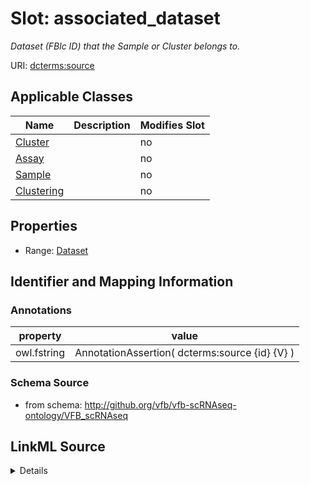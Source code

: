 

# Slot: associated_dataset


_Dataset (FBlc ID) that the Sample or Cluster belongs to._



URI: [dcterms:source](http://purl.org/dc/terms/source)



<!-- no inheritance hierarchy -->





## Applicable Classes

| Name | Description | Modifies Slot |
| --- | --- | --- |
| [Cluster](Cluster.md) |  |  no  |
| [Assay](Assay.md) |  |  no  |
| [Sample](Sample.md) |  |  no  |
| [Clustering](Clustering.md) |  |  no  |







## Properties

* Range: [Dataset](Dataset.md)





## Identifier and Mapping Information





### Annotations

| property | value |
| --- | --- |
| owl.fstring | AnnotationAssertion( dcterms:source {id} {V} ) |



### Schema Source


* from schema: http://github.org/vfb/vfb-scRNAseq-ontology/VFB_scRNAseq




## LinkML Source

<details>
```yaml
name: associated_dataset
annotations:
  owl.fstring:
    tag: owl.fstring
    value: AnnotationAssertion( dcterms:source {id} {V} )
description: Dataset (FBlc ID) that the Sample or Cluster belongs to.
from_schema: http://github.org/vfb/vfb-scRNAseq-ontology/VFB_scRNAseq
rank: 1000
slot_uri: dcterms:source
alias: associated_dataset
domain_of:
- Sample
- Assay
- Clustering
- Cluster
range: Dataset

```
</details>